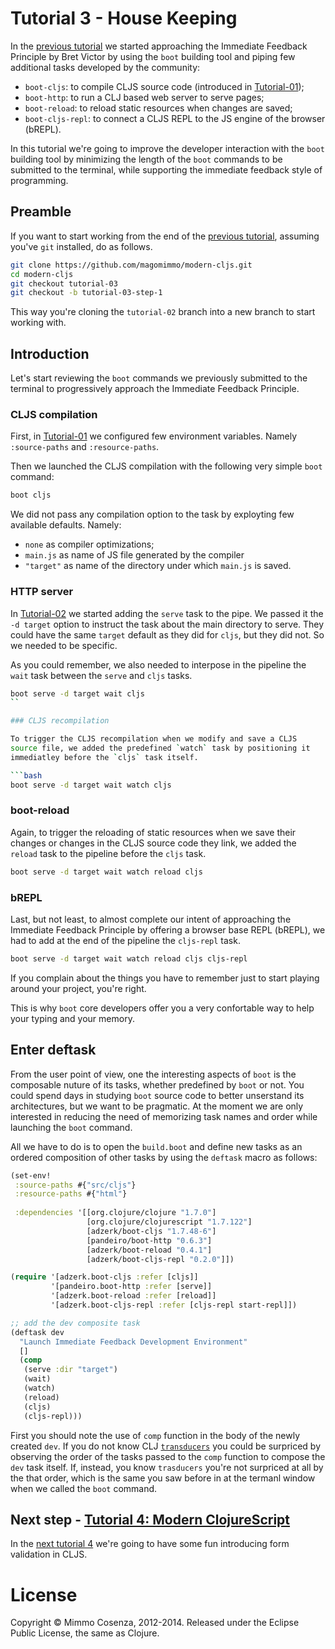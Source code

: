 # Tutorial 3 - House Keeping

In the [previous tutorial][1] we started approaching the Immediate
Feedback Principle by Bret Victor by using the `boot` building tool
and piping few additional tasks developed by the community:

* `boot-cljs`: to compile CLJS source code (introduced in
  [Tutorial-01][2]);
* `boot-http`: to run a CLJ based web server to serve pages;
* `boot-reload`: to reload static resources when changes are saved;
* `boot-cljs-repl`: to connect a CLJS REPL to the JS engine of the
  browser (bREPL).

In this tutorial we're going to improve the developer interaction with
the `boot` building tool by minimizing the length of the `boot`
commands to be submitted to the terminal, while supporting the immediate
feedback style of programming.

## Preamble

If you want to start working from the end of the [previous tutorial][1],
assuming you've `git` installed, do as follows.

```bash
git clone https://github.com/magomimmo/modern-cljs.git
cd modern-cljs
git checkout tutorial-03
git checkout -b tutorial-03-step-1
```

This way you're cloning the `tutorial-02` branch into a new branch to
start working with.

## Introduction

Let's start reviewing the `boot` commands we previously submitted to
the terminal to progressively approach the Immediate Feedback
Principle.

### CLJS compilation

First, in [Tutorial-01][2] we configured few environment
variables. Namely `:source-paths` and `:resource-paths`.

Then we launched the CLJS compilation with the following very simple
`boot` command:

```bash
boot cljs
```

We did not pass any compilation option to the task by exployting few
available defaults. Namely:

* `none` as compiler optimizations;
* `main.js` as name of JS file generated by the compiler
* `"target"` as name of the directory under which `main.js` is
  saved.

### HTTP server

In [Tutorial-02][1] we started adding the `serve` task to the pipe. We
passed it the `-d target` option to instruct the task about the main
directory to serve. They could have the same `target` default as they
did for `cljs`, but they did not. So we needed to be specific.

As you could remember, we also needed to interpose in the pipeline the
`wait` task between the `serve` and `cljs` tasks.

```bash
boot serve -d target wait cljs
``

### CLJS recompilation

To trigger the CLJS recompilation when we modify and save a CLJS
source file, we added the predefined `watch` task by positioning it
immediatley before the `cljs` task itself.

```bash
boot serve -d target wait watch cljs
```

### boot-reload

Again, to trigger the reloading of static resources when we save their
changes or changes in the CLJS source code they link, we added the
`reload` task to the pipeline before the `cljs` task.

```bash
boot serve -d target wait watch reload cljs
```

### bREPL

Last, but not least, to almost complete our intent of approaching the
Immediate Feedback Principle by offering a browser base REPL (bREPL),
we had to add at the end of the pipeline the `cljs-repl` task.

```bash
boot serve -d target wait watch reload cljs cljs-repl
```

If you complain about the things you have to remember just to start
playing around your project, you're right.

This is why `boot` core developers offer you a very confortable way to
help your typing and your memory.

## Enter deftask

From the user point of view, one the interesting aspects of `boot` is
the composable nuture of its tasks, whether predefined by `boot` or
not. You could spend days in studying `boot` source code to better
unserstand its architectures, but we want to be pragmatic. At the
moment we are only interested in reducing the need of memorizing task
names and order while launching the `boot` command.

All we have to do is to open the `build.boot` and define new tasks as
an ordered composition of other tasks by using the `deftask` macro as
follows:

```clj
(set-env!
 :source-paths #{"src/cljs"}
 :resource-paths #{"html"}
 
 :dependencies '[[org.clojure/clojure "1.7.0"]
                 [org.clojure/clojurescript "1.7.122"]
                 [adzerk/boot-cljs "1.7.48-6"]
                 [pandeiro/boot-http "0.6.3"]
                 [adzerk/boot-reload "0.4.1"]
                 [adzerk/boot-cljs-repl "0.2.0"]])

(require '[adzerk.boot-cljs :refer [cljs]]
         '[pandeiro.boot-http :refer [serve]]
         '[adzerk.boot-reload :refer [reload]]
         '[adzerk.boot-cljs-repl :refer [cljs-repl start-repl]])

;; add the dev composite task
(deftask dev
  "Launch Immediate Feedback Development Environment"
  []
  (comp 
   (serve :dir "target")
   (wait)
   (watch)
   (reload)
   (cljs)
   (cljs-repl)))
```

First you should note the use of `comp` function in the body of the
newly created `dev`. If you do not know CLJ [`transducers`][3] you
could be surpriced by observing the order of the tasks passed to the
`comp` function to compose the `dev` task itself. If, instead, you
know `trasducers` you're not surpriced at all by the that order, which
is the same you saw before in at the termanl window when we called the
`boot` command.

## Next step - [Tutorial 4: Modern ClojureScript][7]

In the [next tutorial 4][7] we're going to have some fun introducing form validation in CLJS.

# License

Copyright © Mimmo Cosenza, 2012-2014. Released under the Eclipse Public
License, the same as Clojure.

[1]: https://github.com/magomimmo/modern-cljs/blob/master/doc/tutorial-02.md
[2]: https://github.com/magomimmo/modern-cljs/blob/master/doc/tutorial-01.md


[2]: https://github.com/ring-clojure/ring
[3]: https://github.com/weavejester/lein-ring
[4]: http://ring-clojure.github.com/ring/
[5]: https://github.com/weavejester/compojure.git
[6]: http://localhost:3000/simple.html
[7]: https://github.com/magomimmo/modern-cljs/blob/master/doc/tutorial-04.md
[8]: https://help.github.com/articles/set-up-git
